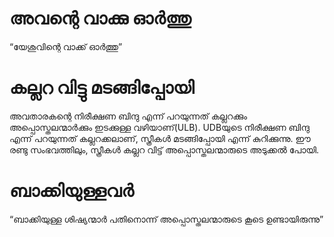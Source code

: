 # അവന്റെ വാക്കു ഓർത്തു
“യേശുവിന്റെ വാക്ക് ഓർത്തു”
# കല്ലറ വിട്ടു മടങ്ങിപ്പോയി
അവതാരകന്റെ നിരീക്ഷണ ബിന്ദു എന്ന് പറയുന്നത് കല്ലറക്കും അപ്പൊസ്തലന്മാർക്കും ഇടക്കുള്ള വഴിയാണ്(ULB). UDBയുടെ നിരീക്ഷണ ബിന്ദു എന്ന് പറയുന്നത് കല്ലറക്കലാണ്, സ്ത്രീകൾ മടങ്ങിപ്പോയി എന്ന് കുറിക്കുന്നു. ഈ രണ്ടു സംഭവത്തിലും, സ്ത്രീകൾ കല്ലറ വിട്ട് അപ്പൊസ്തലന്മാരുടെ അടുക്കൽ പോയി.
# ബാക്കിയുള്ളവർ
“ബാക്കിയുള്ള ശിഷ്യന്മാർ പതിനൊന്ന് അപ്പൊസ്തലന്മാരുടെ കൂടെ ഉണ്ടായിരുന്നു”
